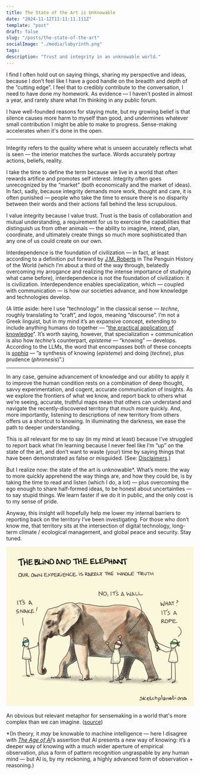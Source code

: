 ```yaml
---
title: The State of the Art is Unknowable
date: "2024-11-12T11:11:11.111Z"
template: "post"
draft: false
slug: "/posts/the-state-of-the-art"
socialImage: "./media/labyrinth.png"
tags:
description: "Trust and integrity in an unknowable world."
---
```



I find I often hold out on saying things, sharing my perspective and ideas, because I don’t feel like I have a good handle on the breadth and depth of the “cutting edge”. I feel that to credibly contribute to the conversation, I need to have done my homework. As evidence — I haven’t posted in almost a year, and rarely share what I’m thinking in any public forum.

I have well-founded reasons for staying mute, but my growing belief is that silence causes more harm to myself than good, and undermines whatever small contribution I might be able to make to progress. Sense-making accelerates when it's done in the open.

---

Integrity refers to the quality where what is unseen accurately reflects what is seen — the interior matches the surface. Words accurately portray actions, beliefs, reality. 

I take the time to define the term because we live in a world that often rewards artifice and promotes self interest. Integrity often goes unrecognized by the “market” (both economically and the market of ideas). In fact, sadly, because integrity demands more work, thought and care, it is often punished — people who take the time to ensure there is no disparity between their words and their actions fall behind the less scrupulous.

I value integrity because I value trust. Trust is the basis of collaboration and mutual understanding, a requirement for us to exercise the capabilities that distinguish us from other animals — the ability to imagine, intend, plan, coordinate, and ultimately create things so much more sophisticated than any one of us could create on our own. 

Interdependence is the foundation of civilization — in fact, at least according to a definition put forward by [J.M. Roberts](https://en.wikipedia.org/wiki/J._M._Roberts) in The Penguin History of the World (which I’m about a third of the way through, belatedly overcoming my arrogance and realizing the intense importance of studying what came before), interdependence is not the foundation of civilization: it is civilization. Interdependence enables specialization, which — coupled with communication — is how our societies advance, and how knowledge and technologies develop. 

(A little aside: here I use “technology” in the classical sense — *techne*, roughly translating to “craft”, and *logos*, meaning “discourse”. I’m not a Greek linguist, but in my mind it’s an expansive concept, extending to include anything humans do together — ”[the practical application of knowledge](https://en.wikipedia.org/wiki/Techne)”. It’s worth saying, however, that specialization + communication is also how *techne*’s counterpart, *episteme* — “knowing” — develops.  According to the LLMs, the word that encompasses both of these concepts is [*sophia*](https://en.wikipedia.org/wiki/Sophia_(wisdom)) — ”a synthesis of knowing (*episteme*) and doing (*techne*), plus prudence (*phronesis*)”.)

---

In any case, genuine advancement of knowledge and our ability to apply it to improve the human condition rests on a combination of deep thought, savvy experimentation, and cogent, accurate communication of insights. As we explore the frontiers of what we know, and report back to others what we’re seeing, accurate, truthful maps mean that others can understand and navigate the recently-discovered territory that much more quickly. And, more importantly, listening to descriptions of new territory from others offers us a shortcut to knowing. In illuminating the darkness, we ease the path to deeper understanding.

This is all relevant for me to say (in my mind at least) because I’ve struggled to report back what I’m learning because I never feel like I’m “up” on the state of the art, and don’t want to waste (your) time by saying things that have been demonstrated as false or misguided. (See: [Disclaimers](https://www.x25bd.com/posts/things-that-feel-true#disclaimers).)

But I realize now: the state of the art is unknowable*. What’s more: the way to more quickly apprehend the way things are, and how they could be, is by taking the time to read and listen (which I do, a lot) — plus overcoming the ego enough to share half-formed ideas, to be honest about uncertainties — to say stupid things. We learn faster if we do it in public, and the only cost is to my sense of pride.

Anyway, this insight will hopefully help me lower my internal barriers to reporting back on the territory I’ve been investigating. For those who don’t know me, that territory sits at the intersection of digital technology, long-term climate / ecological management, and global peace and security. Stay tuned. 

![The blind men and the elephant](./media/elephants.png)
<figcaption>An obvious but relevant metaphor for sensemaking in a world that's more complex than we can imagine. (<a href="https://sketchplanations.com/the-blind-and-the-elephant" target="_blank">source</a>)</figcaption>


*(In theory, it *may* be knowable to machine intelligence — here I disagree with [*The Age of AI*](https://www.hachettebookgroup.com/titles/henry-a-kissinger/the-age-of-ai/9780316273800/?lens=little-brown)’s assertion that AI presents a new way of knowing: it’s a deeper way of knowing with a much wider aperture of empirical observation, plus a form of pattern recognition ungraspable by any human mind — but AI is, by my reckoning, a highly advanced form of observation + reasoning.)